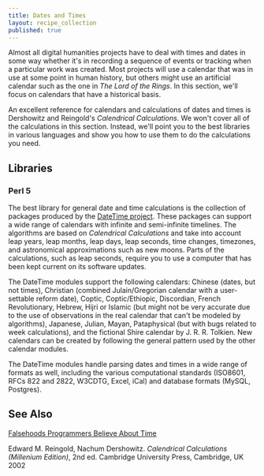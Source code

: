 ```yaml
---
title: Dates and Times
layout: recipe_collection
published: true
---
```


Almost all digital humanities projects have to deal with times and dates in
some way whether it's in recording a sequence of events or tracking when a
particular work was created. Most projects will use a calendar that was in use
at some point in human history, but others might use an artificial calendar
such as the one in _The Lord of the Rings_. In this section, we'll focus on
calendars that have a historical basis.

An excellent reference for calendars and calculations of dates and times is
Dershowitz and Reingold's _Calendrical Calculations_. We won't cover all of
the calculations in this section. Instead, we'll point you to the best
libraries in various languages and show you how to use them to do the
calculations you need.

## Libraries

### Perl 5

The best library for general date and time calculations is the collection of
packages produced by the [DateTime project](http://datetime.perl.org/). These
packages can support a wide range of calendars with infinite and semi-infinite
timelines. The algorithms are based on _Calendrical Calculations_ and take
into account leap years, leap months, leap days, leap seconds, time changes,
timezones, and astronomical approximations such as new moons. Parts of the
calculations, such as leap seconds, require you to use a computer that has
been kept current on its software updates.

The DateTime modules support the following calendars: Chinese (dates, but not
times), Christian (combined Julain/Gregorian calendar with a user-settable
reform date), Coptic, Coptic/Ethiopic, Discordian, French Revolutionary,
Hebrew, Hijri or Islamic (but might not be very accurate due to the use of
observations in the real calendar that can't be modeled by algorithms),
Japanese, Julian, Mayan, Pataphysical (but with bugs related to week
calculations), and the fictional Shire calendar by J. R. R. Tolkien. New
calendars can be created by following the general pattern used by the other
calendar modules.

The DateTime modules handle parsing dates and times in a wide range of formats
as well, including the various computational standards (ISO8601, RFCs 822 and
2822, W3CDTG, Excel, iCal) and database formats (MySQL, Postgres).

## See Also

[Falsehoods Programmers Believe About
Time](http://infiniteundo.com/post/25326999628/falsehoods-programmers-believe-about-time)

Edward M. Reingold, Nachum Dershowitz. _Calendrical Calculations (Millenium
Edition)_, 2nd ed. Cambridge University Press, Cambridge, UK 2002

